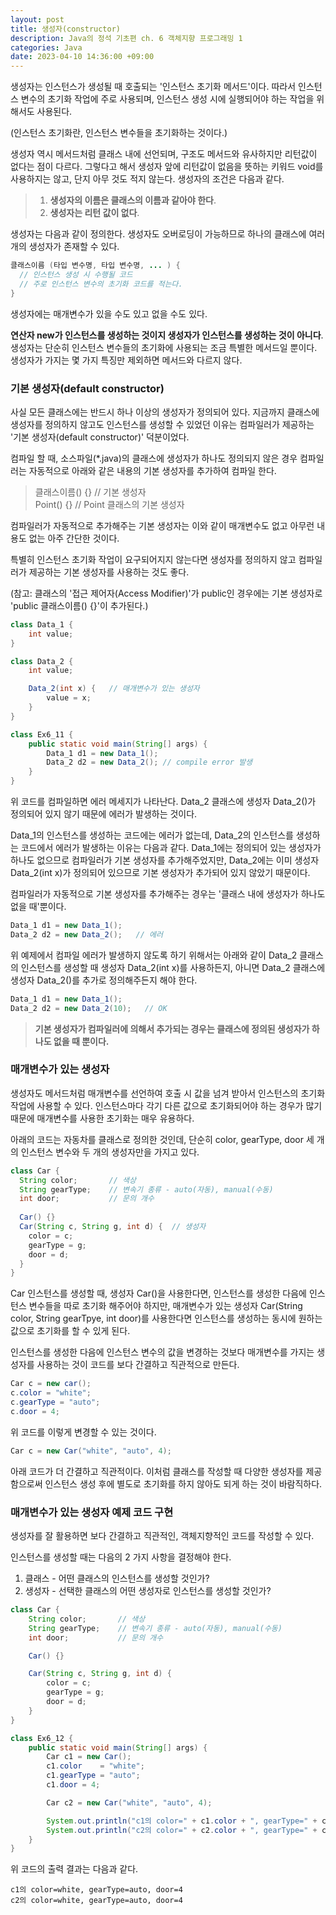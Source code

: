 ```yaml
---
layout: post
title: 생성자(constructor)
description: Java의 정석 기초편 ch. 6 객체지향 프로그래밍 1
categories: Java
date: 2023-04-10 14:36:00 +09:00
---
```

생성자는 인스턴스가 생성될 때 호출되는 '인스턴스 초기화 메서드'이다. 따라서 인스턴스 변수의 초기화 작업에 주로 사용되며, 인스턴스 생성 시에 실행되어야 하는 작업을 위해서도 사용된다.

(인스턴스 초기화란, 인스턴스 변수들을 초기화하는 것이다.)

생성자 역시 메서드처럼 클래스 내에 선언되며, 구조도 메서드와 유사하지만 리턴값이 없다는 점이 다르다. 그렇다고 해서 생성자 앞에 리턴값이 없음을 뜻하는 키워드 void를 사용하지는 않고, 단지 아무 것도 적지 않는다. 생성자의 조건은 다음과 같다. 

> 1. **생성자의 이름은 클래스의 이름과 같아야 한다**.
> 2. **생성자는 리턴 값이 없다**.


생성자는 다음과 같이 정의한다. 생성자도 오버로딩이 가능하므로 하나의 클래스에 여러 개의 생성자가 존재할 수 있다.

```java
클래스이름 (타입 변수명, 타입 변수명, ... ) {
  // 인스턴스 생성 시 수행될 코드
  // 주로 인스턴스 변수의 초기화 코드를 적는다.
}
```

생성자에는 매개변수가 있을 수도 있고 없을 수도 있다.

**연산자 new가 인스턴스를 생성하는 것이지 생성자가 인스턴스를 생성하는 것이 아니다**. 생성자는 단순히 인스턴스 변수들의 초기화에 사용되는 조금 특별한 메서드일 뿐이다. 생성자가 가지는 몇 가지 특징만 제외하면 메서드와 다르지 않다.


### 기본 생성자(default constructor)

사실 모든 클래스에는 반드시 하나 이상의 생성자가 정의되어 있다. 지금까지 클래스에 생성자를 정의하지 않고도 인스턴스를 생성할 수 있었던 이유는 컴파일러가 제공하는 '기본 생성자(default constructor)' 덕분이었다.

컴파일 할 때, 소스파일(\*.java)의 클래스에 생성자가 하나도 정의되지 않은 경우 컴파일러는 자동적으로 아래와 같은 내용의 기본 생성자를 추가하여 컴파일 한다.

> 클래스이름() {}  // 기본 생성자\
> Point() {}    // Point 클래스의 기본 생성자

컴파일러가 자동적으로 추가해주는 기본 생성자는 이와 같이 매개변수도 없고 아무런 내용도 없는 아주 간단한 것이다.

특별히 인스턴스 초기화 작업이 요구되어지지 않는다면 생성자를 정의하지 않고 컴파일러가 제공하는 기본 생성자를 사용하는 것도 좋다.

(참고: 클래스의 '접근 제어자(Access Modifier)'가 public인 경우에는 기본 생성자로 'public 클래스이름() {}'이 추가된다.)


```java
class Data_1 {
	int value;
}

class Data_2 {
	int value;

	Data_2(int x) {   // 매개변수가 있는 생성자 
		value = x;
	}
}

class Ex6_11 {
	public static void main(String[] args) {
		Data_1 d1 = new Data_1();
		Data_2 d2 = new Data_2(); // compile error 발생 
	}
}
```

위 코드를 컴파일하면 에러 메세지가 나타난다. Data_2 클래스에 생성자 Data_2()가 정의되어 있지 않기 때문에 에러가 발생하는 것이다.

Data_1의 인스턴스를 생성하는 코드에는 에러가 없는데, Data_2의 인스턴스를 생성하는 코드에서 에러가 발생하는 이유는 다음과 같다. Data_1에는 정의되어 있는 생성자가 하나도 없으므로 컴파일러가 기본 생성자를 추가해주었지만, Data_2에는 이미 생성자 Data_2(int x)가 정의되어 있으므로 기본 생성자가 추가되어 있지 않았기 때문이다.

컴파일러가 자동적으로 기본 생성자를 추가해주는 경우는 '클래스 내에 생성자가 하나도 없을 때'뿐이다.


```java
Data_1 d1 = new Data_1();
Data_2 d2 = new Data_2();   // 에러
```

위 예제에서 컴파일 에러가 발생하지 않도록 하기 위해서는 아래와 같이 Data_2 클래스의 인스턴스를 생성할 때 생성자 Data_2(int x)를 사용하든지, 아니면 Data_2 클래스에 생성자 Data_2()를 추가로 정의해주든지 해야 한다.

```java
Data_1 d1 = new Data_1();
Data_2 d2 = new Data_2(10);   // OK
```

> **기본 생성자가 컴파일러에 의해서 추가되는 경우는 클래스에 정의된 생성자가 하나도 없을 때 뿐이다.**


### 매개변수가 있는 생성자

생성자도 메서드처럼 매개변수를 선언하여 호출 시 값을 넘겨 받아서 인스턴스의 초기화 작업에 사용할 수 있다. 인스턴스마다 각기 다른 값으로 초기화되어야 하는 경우가 많기 때문에 매개변수를 사용한 초기화는 매우 유용하다.

아래의 코드는 자동차를 클래스로 정의한 것인데, 단순히 color, gearType, door 세 개의 인스턴스 변수와 두 개의 생성자만을 가지고 있다.

```java
class Car {
  String color;       // 색상
  String gearType;    // 변속기 종류 - auto(자동), manual(수동)
  int door;           // 문의 개수
  
  Car() {}
  Car(String c, String g, int d) {  // 생성자
    color = c;
    gearType = g;
    door = d;
  }
}
```

Car 인스턴스를 생성할 때, 생성자 Car()을 사용한다면, 인스턴스를 생성한 다음에 인스턴스 변수들을 따로 초기화 해주어야 하지만, 매개변수가 있는 생성자 Car(String color, String gearTpye, int door)를 사용한다면 인스턴스를 생성하는 동시에 원하는 값으로 초기화를 할 수 있게 된다.

인스턴스를 생성한 다음에 인스턴스 변수의 값을 변경하는 것보다 매개변수를 가지는 생성자를 사용하는 것이 코드를 보다 간결하고 직관적으로 만든다.

```java
Car c = new car();
c.color = "white";
c.gearType = "auto";
c.door = 4;
```

위 코드를 이렇게 변경할 수 있는 것이다.

```java
Car c = new Car("white", "auto", 4);
```

아래 코드가 더 간결하고 직관적이다. 이처럼 클래스를 작성할 때 다양한 생성자를 제공함으로써 인스턴스 생성 후에 별도로 초기화를 하지 않아도 되게 하는 것이 바람직하다.


### 매개변수가 있는 생성자 예제 코드 구현

생성자를 잘 활용하면 보다 간결하고 직관적인, 객체지향적인 코드를 작성할 수 있다.

인스턴스를 생성할 때는 다음의 2 가지 사항을 결정해야 한다.

1. 클래스 - 어떤 클래스의 인스턴스를 생성할 것인가?
2. 생성자 - 선택한 클래스의 어떤 생성자로 인스턴스를 생성할 것인가?


```java
class Car {
	String color;		// 색상 
	String gearType;	// 변속기 종류 - auto(자동), manual(수동) 
	int door;			// 문의 개수 

	Car() {}

	Car(String c, String g, int d) {
		color = c;
		gearType = g;
		door = d;
	}
}

class Ex6_12 {
	public static void main(String[] args) {
		Car c1 = new Car();
		c1.color    = "white";
		c1.gearType = "auto";
		c1.door = 4;

		Car c2 = new Car("white", "auto", 4);

		System.out.println("c1의 color=" + c1.color + ", gearType=" + c1.gearType+ ", door="+c1.door);
		System.out.println("c2의 color=" + c2.color + ", gearType=" + c2.gearType+ ", door="+c2.door);
	}
}
```

위 코드의 출력 결과는 다음과 같다.

```
c1의 color=white, gearType=auto, door=4
c2의 color=white, gearType=auto, door=4
```
